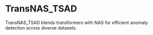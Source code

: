 # TransNAS_TSAD
TransNAS_TSAD blends transformers with NAS for efficient anomaly detection across diverse datasets.
